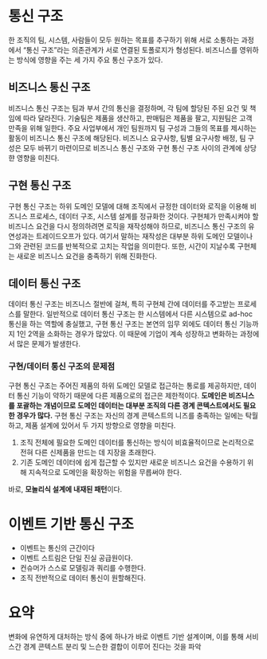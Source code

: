 # 통신 구조

 한 조직의 팀, 시스템, 사람들이 모두 원하는 목표를 추구하기 위해 서로 소통하는 과정에서 “통신 구조”라는 의존관계가 서로 연결된 토폴로지가 형성된다. 비즈니스를 영위하는 방식에 영향을 주는 세 가지 주요 통신 구조가 있다.

## 비즈니스 통신 구조
비즈니스 통신 구조는 팀과 부서 간의 통신을 결정하며, 각 팀에 할당된 주된 요건 및 책임에 따라 달라진다. 기술팀은 제품을 생산하고, 판매팀은 제품을 팔고, 지원팀은 고객 만족을 위해 일한다. 주요 사업부에서 개인 팀원까지 팀 구성과 그들의 목표를 제시하는 활동이 비즈니스 통신 구조에 해당된다.
비즈니스 요구사항, 팀별 요구사항 배정, 팀 구성은 모두 바뀌기 마련이므로 비즈니스 통신 구조와 구현 통신 구조 사이의 관계에 상당햔 영향을 미친다.

## 구현 통신 구조
구현 통신 구조는 하위 도메인 모델에 대해 조직에서 규정한 데이터와 로직을 이용해 비즈니스 프로세스, 데이터 구조, 시스템 설계를 정규화한 것이다. 구현체가 만족시켜야 할 비즈니스 요건을 다시 정의하려면 로직을 재작성해야 하므로, 비즈니스 통신 구조의 유연성과는 트레이드오프가 있다. 여기서 말하는 재작성은 대부분 하위 도메인 모델이나 그와 관련된 코드를 반복적으로 고치는 작업을 의미한다. 또한, 시간이 지날수록 구현체는 새로운 비즈니스 요건을 충족하기 위해 진화한다.


## 데이터 통신 구조
데이터 통신 구조는 비즈니스 절반에 걸쳐, 특히 구현체 간에 데이터를 주고받는 프로세스를 말한다. 일반적으로 데이터 통신 구조는 한 시스템에서 다른 시스템으로 ad-hoc 통신을 하는 역할에 충실했고, 구현 통신 구조는 본연의 임무 외에도 데이터 통신 기능까지 1인 2역을 소화하는 경우가 많았다. 이 때문에 기업이 계속 성장하고 변화하는 과정에서 많은 문제가 발생한다.

  
### 구현/데이터 통신 구조의 문제점

구현 통신 구조는 주어진 제품의 하위 도메인 모델로 접근하는 통로를 제공하지만, 데이터 통신 기능이 약하기 때문에 다른 제품으로의 접근은 제한적이다. **도메인은 비즈니스를 포괄하는 개념이므로 도메인 데이터는 대부분 조직의 다른 경계 콘텍스트에서도 필요한 경우가 많다.** 구현 통신 구조는 자신의 경계 콘텍스트의 니즈를 충족하는 일에는 탁월하고, 제품 설계에 있어서 두 가지 방향으로 영향을 미친다.

1. 조직 전체에 필요한 도메인 데이터를 통신하는 방식이 비효율적이므로 논리적으로 전혀 다른 신제품을 만드는 데 지장을 초래한다.
2. 기존 도메인 데이터에 쉽게 접근할 수 있지만 새로운 비즈니스 요건을 수용하기 위해 지속적으로 도메인을 확장하는 위험을 무릅써야 한다.

바로, **모놀리식 설계에 내재된 패턴**이다.


# 이벤트 기반 통신 구조

- 이벤트는 통신의 근간이다
- 이벤트 스트림은 단일 진실 공급원이다.
- 컨슈머가 스스로 모델링과 쿼리를 수행한다.
- 조직 전반적으로 데이터 통신이 원할해진다.


# 요약
변화에 유연하게 대처하는 방식 중에 하나가 바로 이벤트 기반 설계이며, 이를 통해 서비스간 경계 콘텍스트 분리 및 느슨한 결합이 이루어 진다는 것을 파악
